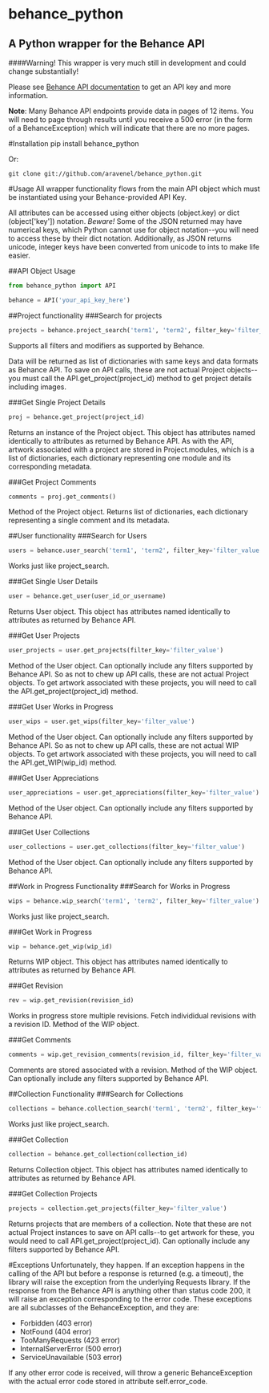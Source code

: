 behance_python
==============

A Python wrapper for the Behance API
------------------------------------

####Warning! This wrapper is very much still in development and could change substantially!

Please see [Behance API documentation](http://www.behance.net/dev) to get an API key and more information.

**Note**: Many Behance API endpoints provide data in pages of 12 items. You will
need to page through results until you receive a 500 error (in the form of
a BehanceException) which will indicate that there are no more pages.

#Installation
    pip install behance_python

Or:

    git clone git://github.com/aravenel/behance_python.git

#Usage
All wrapper functionality flows from the main API object which must be
instantiated using your Behance-provided API Key.

All attributes can be accessed using either objects (object.key) or dict 
(object['key']) notation. *Beware!* Some of the JSON returned may have numerical
keys, which Python cannot use for object notation--you will need to access these 
by their dict notation. Additionally, as JSON returns unicode, integer keys have
been converted from unicode to ints to make life easier.

##API Object Usage
```python
from behance_python import API

behance = API('your_api_key_here')
```

##Project functionality
###Search for projects
```python
projects = behance.project_search('term1', 'term2', filter_key='filter_value')
```

Supports all filters and modifiers as supported by Behance.

Data will be returned as list of dictionaries with same keys and data formats
as Behance API. To save on API calls, these are not actual Project objects--you
must call the API.get_project(project_id) method to get project details including
images.

###Get Single Project Details
```python
proj = behance.get_project(project_id)
```

Returns an instance of the Project object. This object has attributes named
identically to attributes as returned by Behance API. As with the API, 
artwork associated with a project are stored in Project.modules, which is a list
of dictionaries, each dictionary representing one module and its corresponding
metadata.

###Get Project Comments
```python
comments = proj.get_comments()
```
Method of the Project object. Returns list of dictionaries, each dictionary 
representing a single comment and its metadata.

##User functionality
###Search for Users
```python
users = behance.user_search('term1', 'term2', filter_key='filter_value')
```
Works just like project_search.

###Get Single User Details
```python
user = behance.get_user(user_id_or_username)
```
Returns User object. This object has attributes named identically to attributes
as returned by Behance API. 


###Get User Projects
```python
user_projects = user.get_projects(filter_key='filter_value')
```
Method of the User object. Can optionally include any filters supported by Behance API.
So as not to chew up API calls, these are not actual Project objects. To get 
artwork associated with these projects, you will need to call the API.get_project(project_id)
method.

###Get User Works in Progress
```python
user_wips = user.get_wips(filter_key='filter_value')
```
Method of the User object. Can optionally include any filters supported by Behance API.
So as not to chew up API calls, these are not actual WIP objects. To get 
artwork associated with these projects, you will need to call the API.get_WIP(wip_id)
method.

###Get User Appreciations
```python
user_appreciations = user.get_appreciations(filter_key='filter_value')
```
Method of the User object. Can optionally include any filters supported by Behance API.

###Get User Collections
```python
user_collections = user.get_collections(filter_key='filter_value')
```
Method of the User object. Can optionally include any filters supported by Behance API.

##Work in Progress Functionality
###Search for Works in Progress
```python
wips = behance.wip_search('term1', 'term2', filter_key='filter_value')
```
Works just like project_search.

###Get Work in Progress
```python
wip = behance.get_wip(wip_id)
```
Returns WIP object. This object has attributes named identically to attributes
as returned by Behance API. 

###Get Revision
```python
rev = wip.get_revision(revision_id)
```
Works in progress store multiple revisions. Fetch individidual revisions with
a revision ID. Method of the WIP object. 

###Get Comments
```python
comments = wip.get_revision_comments(revision_id, filter_key='filter_value')
```
Comments are stored associated with a revision. Method of the WIP object. Can optionally
include any filters supported by Behance API.

##Collection Functionality
###Search for Collections
```python
collections = behance.collection_search('term1', 'term2', filter_key='filter_value')
```
Works just like project_search.

###Get Collection
```python
collection = behance.get_collection(collection_id)
```
Returns Collection object. This object has attributes named identically to attributes
as returned by Behance API.

###Get Collection Projects
```python
projects = collection.get_projects(filter_key='filter_value')
```
Returns projects that are members of a collection. Note that these are not actual
Project instances to save on API calls--to get artwork for these, you would need to
call API.get_project(project_id). Can optionally include any filters supported by 
Behance API.


#Exceptions
Unfortunately, they happen. If an exception happens in the calling of the API
but before a response is returned (e.g. a timeout), the library will raise 
the exception from the underlying Requests library. If the response from the 
Behance API is anything other than status code 200, it will raise an exception 
corresponding to the error code. These exceptions are all subclasses of the 
BehanceException, and they are:
- Forbidden (403 error)
- NotFound (404 error)
- TooManyRequests (423 error)
- InternalServerError (500 error)
- ServiceUnavailable (503 error)

If any other error code is received, will throw a generic BehanceException with
the actual error code stored in attribute self.error_code.
